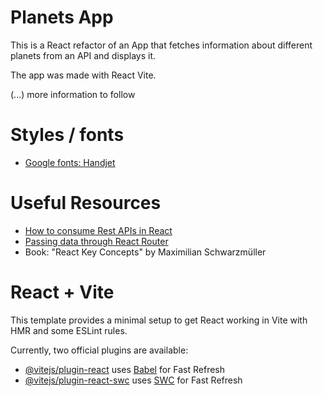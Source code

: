 # Planets App

This is a React refactor of an App that fetches information about different planets from an API and displays it.

The app was made with React Vite.

(...) more information to follow

# Styles / fonts

- [Google fonts: Handjet](https://fonts.google.com/specimen/Handjet)

# Useful Resources

- [How to consume Rest APIs in React](https://www.freecodecamp.org/news/how-to-consume-rest-apis-in-react/)
- [Passing data through React Router](https://dev.to/thatfemicode/passing-data-states-through-react-router-8dh#:~:text=Data%20known%20as%20state%20can,retrieved%20via%20the%20useLocation%20hook.)
- Book: "React Key Concepts" by Maximilian Schwarzmüller


# React + Vite

This template provides a minimal setup to get React working in Vite with HMR and some ESLint rules.

Currently, two official plugins are available:

- [@vitejs/plugin-react](https://github.com/vitejs/vite-plugin-react/blob/main/packages/plugin-react/README.md) uses [Babel](https://babeljs.io/) for Fast Refresh
- [@vitejs/plugin-react-swc](https://github.com/vitejs/vite-plugin-react-swc) uses [SWC](https://swc.rs/) for Fast Refresh
